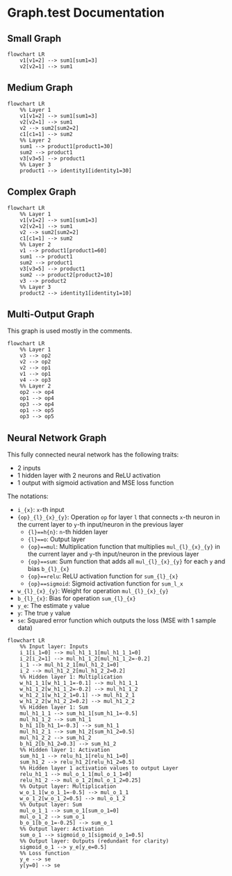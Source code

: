 # Graph.test Documentation

## Small Graph

```mermaid
flowchart LR
    v1[v1=2] --> sum1[sum1=3]
    v2[v2=1] --> sum1
```

## Medium Graph

```mermaid
flowchart LR
    %% Layer 1
    v1[v1=2] --> sum1[sum1=3]
    v2[v2=1] --> sum1
    v2 --> sum2[sum2=2]
    c1[c1=1] --> sum2
    %% Layer 2
    sum1 --> product1[product1=30]
    sum2 --> product1
    v3[v3=5] --> product1
    %% Layer 3
    product1 --> identity1[identity1=30]
```

## Complex Graph

```mermaid
flowchart LR
    %% Layer 1
    v1[v1=2] --> sum1[sum1=3]
    v2[v2=1] --> sum1
    v2 --> sum2[sum2=2]
    c1[c1=1] --> sum2
    %% Layer 2
    v1 --> product1[product1=60]
    sum1 --> product1
    sum2 --> product1
    v3[v3=5] --> product1
    sum2 --> product2[product2=10]
    v3 --> product2
    %% Layer 3
    product2 --> identity1[identity1=10]
```

## Multi-Output Graph

This graph is used mostly in the comments.

```mermaid
flowchart LR
    %% Layer 1
    v3 --> op2
    v2 --> op2
    v2 --> op1
    v1 --> op1
    v4 --> op3
    %% Layer 2
    op2 --> op4
    op1 --> op4
    op3 --> op4
    op1 --> op5
    op3 --> op5
```

## Neural Network Graph

This fully connected neural network has the following traits:
- 2 inputs
- 1 hidden layer with 2 neurons and ReLU activation
- 1 output with sigmoid activation and MSE loss function

The notations:
- `i_{x}`: `x`-th input
- `{op}_{l}_{x}_{y}`: Operation `op` for layer `l` that connects `x`-th neuron in the current layer to `y`-th input/neuron in the previous layer
    - `{l}==h{n}`: `n`-th hidden layer
    - `{l}==o`: Output layer
    - `{op}==mul`: Multiplication function that multiplies `mul_{l}_{x}_{y}` in the current layer and `y`-th input/neuron in the previous layer
    - `{op}==sum`: Sum function that adds all `mul_{l}_{x}_{y}` for each `y` and bias `b_{l}_{x}`
    - `{op}==relu`: ReLU activation function for `sum_{l}_{x}`
    - `{op}==sigmoid`: Sigmoid activation function for `sum_l_x`
- `w_{l}_{x}_{y}`: Weight for operation `mul_{l}_{x}_{y}`
- `b_{l}_{x}`: Bias for operation `sum_{l}_{x}`
- `y_e`: The estimate `y` value
- `y`: The true `y` value
- `se`: Squared error function which outputs the loss (MSE with 1 sample data)

```mermaid
flowchart LR
    %% Input layer: Inputs
    i_1[i_1=0] --> mul_h1_1_1[mul_h1_1_1=0]
    i_2[i_2=1] --> mul_h1_1_2[mul_h1_1_2=-0.2]
    i_1 --> mul_h1_2_1[mul_h1_2_1=0]
    i_2 --> mul_h1_2_2[mul_h1_2_2=0.2]
    %% Hidden layer 1: Multiplication
    w_h1_1_1[w_h1_1_1=-0.1] --> mul_h1_1_1
    w_h1_1_2[w_h1_1_2=-0.2] --> mul_h1_1_2
    w_h1_2_1[w_h1_2_1=0.1] --> mul_h1_2_1
    w_h1_2_2[w_h1_2_2=0.2] --> mul_h1_2_2
    %% Hidden layer 1: Sum
    mul_h1_1_1 --> sum_h1_1[sum_h1_1=-0.5]
    mul_h1_1_2 --> sum_h1_1
    b_h1_1[b_h1_1=-0.3] --> sum_h1_1
    mul_h1_2_1 --> sum_h1_2[sum_h1_2=0.5]
    mul_h1_2_2 --> sum_h1_2
    b_h1_2[b_h1_2=0.3] --> sum_h1_2
    %% Hidden layer 1: Activation
    sum_h1_1 --> relu_h1_1[relu_h1_1=0]
    sum_h1_2 --> relu_h1_2[relu_h1_2=0.5]
    %% Hidden layer 1 activation values to output Layer
    relu_h1_1 --> mul_o_1_1[mul_o_1_1=0]
    relu_h1_2 --> mul_o_1_2[mul_o_1_2=0.25]
    %% Output layer: Multiplication
    w_o_1_1[w_o_1_1=-0.5] --> mul_o_1_1
    w_o_1_2[w_o_1_2=0.5] --> mul_o_1_2
    %% Output layer: Sum
    mul_o_1_1 --> sum_o_1[sum_o_1=0]
    mul_o_1_2 --> sum_o_1
    b_o_1[b_o_1=-0.25] --> sum_o_1
    %% Output layer: Activation
    sum_o_1 --> sigmoid_o_1[sigmoid_o_1=0.5]
    %% Output layer: Outputs (redundant for clarity)
    sigmoid_o_1 --> y_e[y_e=0.5]
    %% Loss function
    y_e --> se
    y[y=0] --> se
```
